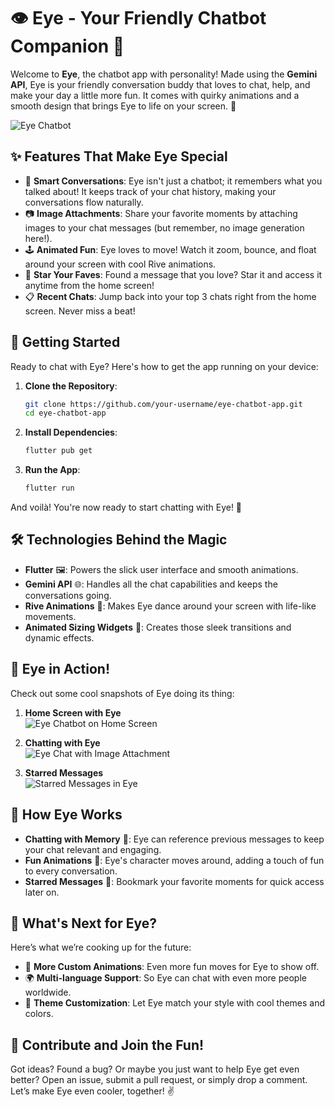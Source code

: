 
# 👁️ Eye - Your Friendly Chatbot Companion 🤖

Welcome to **Eye**, the chatbot app with personality! Made using the **Gemini API**, Eye is your friendly conversation buddy that loves to chat, help, and make your day a little more fun. It comes with quirky animations and a smooth design that brings Eye to life on your screen. 🎉

![Eye Chatbot](https://your-image-url.jpg) <!-- Replace this with the path to the image file you uploaded to the repository -->

## ✨ Features That Make Eye Special

- 💬 **Smart Conversations**: Eye isn't just a chatbot; it remembers what you talked about! It keeps track of your chat history, making your conversations flow naturally.
- 📷 **Image Attachments**: Share your favorite moments by attaching images to your chat messages (but remember, no image generation here!).
- 🕹️ **Animated Fun**: Eye loves to move! Watch it zoom, bounce, and float around your screen with cool Rive animations.
- 🌟 **Star Your Faves**: Found a message that you love? Star it and access it anytime from the home screen!
- 📋 **Recent Chats**: Jump back into your top 3 chats right from the home screen. Never miss a beat!

## 🚀 Getting Started

Ready to chat with Eye? Here's how to get the app running on your device:

1. **Clone the Repository**:
   ```bash
   git clone https://github.com/your-username/eye-chatbot-app.git
   cd eye-chatbot-app
   ```

2. **Install Dependencies**:
   ```bash
   flutter pub get
   ```

3. **Run the App**:
   ```bash
   flutter run
   ```

And voilà! You're now ready to start chatting with Eye! 🎉

## 🛠️ Technologies Behind the Magic

- **Flutter** 🖼️: Powers the slick user interface and smooth animations.
- **Gemini API** 🌐: Handles all the chat capabilities and keeps the conversations going.
- **Rive Animations** 🎥: Makes Eye dance around your screen with life-like movements.
- **Animated Sizing Widgets** 🔄: Creates those sleek transitions and dynamic effects.

## 📸 Eye in Action!

Check out some cool snapshots of Eye doing its thing:

1. **Home Screen with Eye**  
   ![Eye Chatbot on Home Screen](./path-to-first-image.jpg) <!-- Replace with the actual image path -->

2. **Chatting with Eye**  
   ![Eye Chat with Image Attachment](./path-to-second-image.jpg) <!-- Replace with the actual image path -->

3. **Starred Messages**  
   ![Starred Messages in Eye](./path-to-third-image.jpg) <!-- Replace with the actual image path -->

## 🤖 How Eye Works

- **Chatting with Memory** 🧠: Eye can reference previous messages to keep your chat relevant and engaging.
- **Fun Animations** 🕺: Eye's character moves around, adding a touch of fun to every conversation.
- **Starred Messages** 🌟: Bookmark your favorite moments for quick access later on.

## 🌈 What's Next for Eye?

Here’s what we’re cooking up for the future:
- 🎨 **More Custom Animations**: Even more fun moves for Eye to show off.
- 🌍 **Multi-language Support**: So Eye can chat with even more people worldwide.
- 🤹 **Theme Customization**: Let Eye match your style with cool themes and colors.

## 🤝 Contribute and Join the Fun!

Got ideas? Found a bug? Or maybe you just want to help Eye get even better? Open an issue, submit a pull request, or simply drop a comment. Let’s make Eye even cooler, together! ✌️
